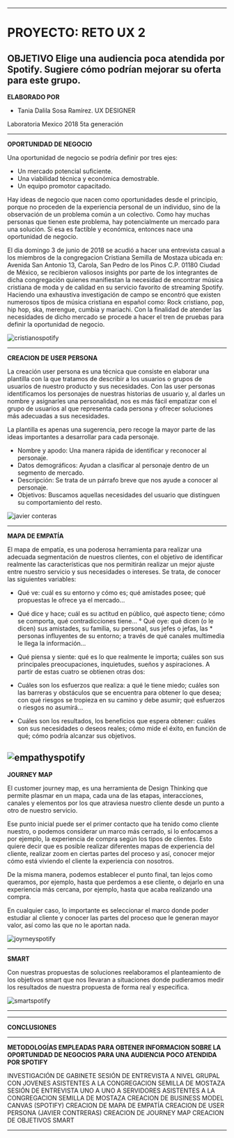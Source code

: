 
--------------------------------------
# PROYECTO: RETO UX 2

OBJETIVO Elige una audiencia poca atendida por Spotify. Sugiere cómo podrían mejorar su oferta para este grupo.
--------------------------------------
**ELABORADO POR**
- Tania Dalila Sosa Ramírez.
UX DESIGNER

Laboratoria Mexico 2018
5ta generación


-----------------------------------------------------------------------------------------------------------------------------------------------------------

 **OPORTUNIDAD DE NEGOCIO**

 Una oportunidad de negocio se podría definir por tres ejes:

 - Un mercado potencial suficiente.
 - Una viabilidad técnica y económica demostrable.
 - Un equipo promotor capacitado.

 Hay ideas de negocio que nacen como oportunidades desde el principio, porque no proceden de la experiencia personal de un individuo, sino de la observación de un problema común a un colectivo. Como hay muchas personas que tienen este problema, hay potencialmente un mercado para una solución. Si esa es factible y económica, entonces nace una oportunidad de negocio.


El dia domingo 3 de junio de 2018 se acudió a hacer una entrevista casual a los miembros de la congregacion Cristiana Semilla de Mostaza ubicada en: Avenida San Antonio 13, Carola, San Pedro de los Pinos C.P. 01180 Ciudad de México, se recibieron valiosos insights por parte de los integrantes de dicha congregación quienes manifiestan la necesidad de encontrar música cristiana de moda y de calidad en su servicio favorito de streaming Spotify.
Haciendo una exhaustiva investigación de campo se encontró que existen numerosos tipos de música cristiana en español como: Rock cristiano, pop, hip hop, ska, merengue, cumbia y mariachi.
Con la finalidad de atender las necesidades de dicho mercado se procede a hacer el tren de pruebas para definir la oportunidad de negocio.

![cristianospotify](https://user-images.githubusercontent.com/32877064/40892518-ee5bc442-675d-11e8-9baa-72440496ab64.png)

-----------------------------------------------------------------------------------------------------------------------------------------------------------

**CREACION DE USER PERSONA**

La creación user persona es una técnica que consiste en elaborar una plantilla con la que tratamos de describir a los usuarios o grupos de usuarios de nuestro producto y sus necesidades. Con las user personas identificamos los personajes de nuestras historias de usuario y, al darles un nombre y asignarles una personalidad, nos es más fácil empatizar con el grupo de usuarios al que representa cada persona y ofrecer soluciones más adecuadas a sus necesidades.

La plantilla es apenas una sugerencia, pero recoge la mayor parte de las ideas importantes a desarrollar para cada personaje.

- Nombre y apodo: Una manera rápida de identificar y reconocer al personaje.
- Datos demográficos: Ayudan a clasificar al personaje dentro de un segmento de mercado.
- Descripción: Se trata de un párrafo breve que nos ayude a conocer al personaje.
- Objetivos: Buscamos aquellas necesidades del usuario que distinguen su comportamiento del resto.

![javier conteras](https://user-images.githubusercontent.com/32877064/40892521-fc0d1ec4-675d-11e8-8093-401c1b1e3b85.png)

-----------------------------------------------------------------------------------------------------------------------------------------------------------

**MAPA DE EMPATÍA**

El mapa de empatía, es una poderosa herramienta para realizar una adecuada segmentación de nuestros clientes, con el objetivo de identificar realmente las características que nos permitirán realizar un mejor ajuste entre nuestro servicio y sus necesidades o intereses. Se trata, de conocer las siguientes variables:

- Qué ve: cuál es su entorno y cómo es; qué amistades posee; qué propuestas le ofrece ya el mercado…
- Qué dice y hace; cuál es su actitud en público, qué aspecto tiene; cómo se comporta, qué contradicciones tiene…
° Qué oye: qué dicen (o le dicen) sus amistades, su familia, su personal, sus jefes o jefas, las * personas influyentes de su entorno; a través de qué canales multimedia le llega la información…
- Qué piensa y siente: qué es lo que realmente le importa; cuáles son sus principales preocupaciones, inquietudes, sueños y aspiraciones.
 A partir de estas cuatro se obtienen otras dos:

- Cuáles son los esfuerzos que realiza: a qué le tiene miedo; cuáles son las barreras y obstáculos que se encuentra para obtener lo que desea; con qué riesgos se tropieza en su camino y debe asumir; qué esfuerzos o riesgos no asumirá…
- Cuáles son los resultados, los beneficios que espera obtener: cuáles son sus necesidades o deseos reales; cómo mide el éxito, en función de qué; cómo podría alcanzar sus objetivos.

![empathyspotify](https://user-images.githubusercontent.com/32877064/40904305-ec172702-679f-11e8-8223-59dd244bacf5.png)
------------------------------------------------------------------------------------------------------------------------------------------------------------------------------------------------------------

**JOURNEY MAP**

El customer journey map, es una herramienta de Design Thinking que permite plasmar en un mapa, cada una de las etapas, interacciones, canales y elementos por los que atraviesa nuestro cliente desde un punto a otro de nuestro servicio.

Ese punto inicial puede ser el primer contacto que ha tenido como cliente nuestro, o podemos considerar un marco más cerrado, si lo enfocamos a por ejemplo, la experiencia de compra según los tipos de clientes. Esto quiere decir que es posible realizar diferentes mapas de experiencia del cliente, realizar zoom en ciertas partes del proceso y así, conocer mejor cómo está viviendo el cliente la experiencia con nosotros.

De la misma manera, podemos establecer el punto final, tan lejos como queramos, por ejemplo, hasta que perdemos a ese cliente, o dejarlo en una experiencia más cercana, por ejemplo, hasta que acaba realizando una compra.

En cualquier caso, lo importante es seleccionar el marco donde poder estudiar al cliente y conocer las partes del proceso que le generan mayor valor, así como las que no le aportan nada.

![joyrneyspotify](https://user-images.githubusercontent.com/32877064/40904307-ee405bc0-679f-11e8-8484-87f7db10ce25.png)

-----------------------------------------------------------------------------------------------------------------------------------------------------------

**SMART**

Con nuestras propuestas de soluciones reelaboramos el planteamiento de los objetivos smart que nos llevaran a situaciones donde pudieramos medir los resultados de nuestra propuesta de forma real y especifica.

![smartspotify](https://user-images.githubusercontent.com/32877064/40904335-0c9eedfc-67a0-11e8-95b9-7247ad562f62.png)

-----------------------------------------------------------------------------------------------------------------------------------------------------------

-----------------------------------------------------------------------------------------------------------------------------------------------------------

**CONCLUSIONES**


-----------------------------------------------------------------------------------------------------------------------------------------------------------

**METODOLOGÍAS EMPLEADAS PARA OBTENER INFORMACION SOBRE LA OPORTUNIDAD DE NEGOCIOS PARA UNA AUDIENCIA POCO ATENDIDA POR SPOTIFY**

INVESTIGACIÓN DE GABINETE
SESIÓN DE ENTREVISTA A NIVEL GRUPAL CON JOVENES ASISTENTES A LA CONGREGACION SEMILLA DE MOSTAZA
SESIÓN DE ENTREVISTA UNO A UNO A SERVIDORES ASISTENTES A LA CONGREGACION SEMILLA DE MOSTAZA
CREACION DE BUSINESS MODEL CANVAS (SPOTIFY)
CREACION DE MAPA DE EMPATÍA
CREACION DE USER PERSONA (JAVIER CONTRERAS)
CREACION DE JOURNEY MAP
CREACION DE OBJETIVOS SMART

-----------------------------------------------------------------------------------------------------------------------------------------------------------
